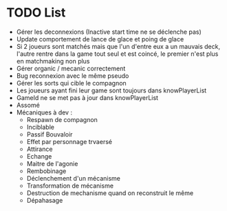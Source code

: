 # TODO List

- Gérer les deconnexions (Inactive start time ne se déclenche pas)
- Update comportement de lance de glace et poing de glace
- Si 2 joueurs sont matchés mais que l'un d'entre eux a un mauvais deck, l'autre rentre dans la game tout seul et est coincé, le premier n'est plus en matchmaking non plus
- Gérer organic / mecanic correctement
- Bug reconnexion avec le même pseudo
- Gérer les sorts qui cible le compagnon
- Les joueurs ayant fini leur game sont toujours dans knowPlayerList
- GameId ne se met pas à jour dans knowPlayerList
- Assomé
- Mécaniques à dev : 
  - Respawn de compagnon
  - Inciblable
  - Passif Bouvaloir
  - Effet par personnage trvaersé
  - Attirance
  - Echange
  - Maitre de l'agonie
  - Rembobinage
  - Déclenchement d'un mécanisme
  - Transformation de mécanisme
  - Destruction de mechanisme quand on reconstruit le même 
  - Dépahasage